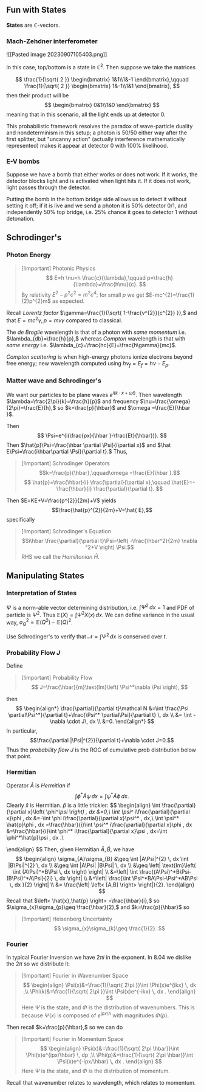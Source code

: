 ## Fun with States
**States** are $\mathbb C$-vectors. 
### Mach-Zehdner interferometer

![[Pasted image 20230907105403.png]]

In this case, top/bottom is a state in $\mathbb{C}^2$. Then suppose we take the matrices

$$
\frac{1}{\sqrt{ 2 }}
\begin{bmatrix}
1&1\\1&-1
\end{bmatrix},\qquad
\frac{1}{\sqrt{ 2 }}
\begin{bmatrix}
1&-1\\1&1
\end{bmatrix},
$$
then their product will be
$$
\begin{bmatrix}
0&1\\1&0
\end{bmatrix}
$$
meaning that in this scenario, all the light ends up at detector 0.

This probabilistic framework resolves the paradox of wave-particle duality and nondeterminism in this setup; a photon is 50/50 either way after the first splitter, but "uncanny action" (actually interference mathematically represented) makes it appear at detector 0 with 100% likelihood.
### E-V bombs
Suppose we have a bomb that either works or does not work. If it works, the detector blocks light and is activated when light hits it. If it does not work, light passes through the detector.

Putting the bomb in the bottom bridge side allows us to detect it without setting it off; if it is live and we send a photon it is 50% detector 0/1, and independently 50% top bridge, i.e. 25% chance it goes to detector 1 without detonation.
## Schrodinger's
### Photon Energy
>[!important] Photonic Physics
> $$
E=h \nu=h \frac{c}{\lambda},\qquad p=\frac{h}{\lambda}=\frac{h\nu}{c}.
> $$
> By relativity $E^{2}-p^{2}c^{2}=m^{2}c^{4};$ for small $p$ we get $E-mc^{2}=\frac{1}{2}p^{2}m$ as expected. 

Recall *Lorentz factor* $\gamma=\frac{1}{\sqrt{ 1-\frac{v^{2}}{c^{2}} }},$ and that $E=mc^{2}\gamma, p=mv\gamma$ compared to classical.

The *de Broglie* wavelength is that of a photon with *same momentum* i.e. $\lambda_{db}=\frac{h}{p},$ whereas *Compton* wavelength is that with *same energy* i.e. $\lambda_{c}=\frac{hc}{E}=\frac{h\gamma}{mc}$.

*Compton scattering* is when high-energy photons ionize electrons beyond free energy; new wavelength computed using $h\nu_{f}=E_{f}=h\nu-E_{p}$.
### Matter wave and Schrodinger's
We want our particles to be plane waves $e^{i(k\cdot x+\omega t)}$. Then wavelength $\lambda=\frac{2\pi}{k}=\frac{h}{p}$ and frequency $\nu=\frac{\omega}{2\pi}=\frac{E}{h},$ so $k=\frac{p}{\hbar}$ and $\omega =\frac{E}{\hbar }$.

Then
$$
\Psi=e^{i(\frac{px}{\hbar }-\frac{Et}{\hbar})}.
$$
Then $\hat{p}\Psi=\frac{\hbar \partial \Psi}{i\partial x}$ and $\hat E\Psi=\frac{i\hbar\partial \Psi}{\partial t}.$
Thus,
>[!important] Schrodinger Operators
> $$k=\frac{p}{\hbar},\qquad\omega =\frac{E}{\hbar }.$$
> $$
\hat{p}=\frac{\hbar}{i} \frac{\partial}{\partial x},\qquad \hat{E}=-\frac{\hbar}{i} \frac{\partial}{\partial t}.
> $$

Then $E=KE+V=\frac{p^{2}}{2m}+V$ yields $$\frac{\hat{p}^{2}}{2m}+V=\hat{ E},$$
specifically

>[!important] Schrodinger's Equation
> $$i\hbar \frac{\partial}{\partial t}\Psi=\left( -\frac{\hbar^2}{2m} \nabla ^2+V \right) \Psi.$$
RHS we call the *Hamiltonian* $\hat{H}$.
## Manipulating States
### Interpretation of States
$\Psi$ is a norm-able vector determining distribution, i.e. $\int \Psi^{2} \, dx=1$  and PDF of particle is $\Psi^{2}.$ Thus $\mathbb{E}(X)=\int \Psi^{2}X(x) \, dx$. We can define variance in the usual way, $\sigma_{Q}^{2}=\mathbb{E}(Q^{2})-\mathbb{E}(Q)^{2}$.

Use Schrodinger's to verify that $\mathcal N=\int \Psi^{2} \, dx$ is conserved over $t$.
### Probability Flow $J$
Define

> [!important] Probability Flow
> $$
J=\frac{\hbar}{m}\text{Im}\left( \Psi^*\nabla \Psi \right),
> $$

then
$$
\begin{align*}
\frac{\partial}{\partial t}\mathcal N
&=\int \frac{\Psi \partial\Psi^*}{\partial t}+\frac{\Psi^* \partial\Psi}{\partial t} \, dx \\
&= \int  -\nabla \cdot J\, dx  \\
&=0.
\end{align*}
$$
In particular, $$\frac{\partial |\Psi|^{2}}{\partial t}+\nabla \cdot J=0.$$
Thus the *probability flow $J$* is the ROC of cumulative prob distribution below that point.
### Hermitian
Operator $\hat{ A}$ is *Hermitian* if
$$
\int \phi^* \hat{A} \psi \, dx =\int \psi^* \hat{A}\phi \, dx .
$$
Clearly $\hat{x}$ is Hermitian. $\hat{p}$ is a little trickier:
$$
\begin{align}
\int \frac{\partial}{\partial x}\left( \phi^*\psi \right)  \, dx &=0,\\
\int \psi^* i\frac{\partial}{\partial x}\phi \, dx &=-\int \phi i\frac{\partial}{\partial x}\psi^* \, dx,\\
\int \psi^* \hat{p}\phi \, dx =\frac{\hbar}{i}\int \psi^* i\frac{\partial}{\partial x}\phi \, dx &=\frac{\hbar}{i}\int \phi^* i\frac{\partial}{\partial x}\psi \, dx=\int \phi^*\hat{p}\psi \, dx .\\

\end{align}
$$
Then, given Hermitian $\hat{A},\hat{B},$ we have
$$
\begin{align}
\sigma_{A}\sigma_{B} &\geq \int |A\Psi|^{2} \, dx \int |B\Psi|^{2} \, dx  \\
&\geq \int |A\Psi| |B\Psi| \, dx  \\
&\geq \left| \text{Im}\left( \int (A\Psi)^*B\Psi \, dx  \right)  \right|  \\
&=\left| \int \frac{(A\Psi)^*B\Psi-(B\Psi)^*A\Psi}{2i} \, dx  \right|  \\
&=\left| \frac{\int \Psi^*BA\Psi-\Psi^*AB\Psi \, dx }{2} \right|  \\
&= \frac{\left| \left< [A,B] \right>   \right|}{2}.
\end{align}
$$
Recall that $\left< \hat{x},\hat{p} \right> =\frac{\hbar}{i},$ so $\sigma_{x}\sigma_{p}\geq \frac{\hbar}{2},$ and $k=\frac{p}{\hbar}$ so

>[!important] Heisenberg Uncertainty
> $$
\sigma_{x}\sigma_{k}\geq \frac{1}{2}.
> $$
### Fourier
In typical Fourier Inversion we have $2\pi i$ in the exponent. In 8.04 we dislike the $2\pi$ so we distribute it:

>[!important] Fourier in Wavenumber Space
> $$
\begin{align}
\Psi(x)&=\frac{1}{\sqrt{ 2\pi }}\int \Phi(x)e^{ikx} \, dk ,\\
\Phi(k)&=\frac{1}{\sqrt{ 2\pi }}\int \Psi(x)e^{-ikx} \, dx .
\end{align}
> $$
> Here $\Psi$ is the state, and $\Phi$ is the distribution of wavenumbers.
   This is because $\Psi(x)$ is composed of $e^{ipx/\hbar}$ with magnitudes $\tilde{\Phi}(p)$.

Then recall $k=\frac{p}{\hbar},$ so we can do

>[!important] Fourier in Momentum Space
> $$
\begin{align}
\Psi(x)&=\frac{1}{\sqrt{ 2\pi \hbar}}\int \Phi(x)e^{ipx/\hbar} \, dp ,\\
\Phi(p)&=\frac{1}{\sqrt{ 2\pi \hbar}}\int \Psi(x)e^{-ipx/\hbar} \, dx .
\end{align}
> $$
> Here $\Psi$ is the state, and $\Phi$ is the distribution of momentum.

Recall that wavenumber relates to wavelength, which relates to momentum.
